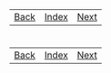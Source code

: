 <table width="100%">
    <tr>
        <td><a href="./010_View_JSTL.md">Back</a></td>
        <td><a href="../Index.md">Index</a></td>
        <td><a href="./012_Session.md">Next</a></td>
    </tr>
</table>

#

#

#

[]()
<table width="100%">
    <tr>
        <td><a href="./010_View_JSTL.md">Back</a></td>
        <td><a href="../Index.md">Index</a></td>
        <td><a href="./012_Session.md">Next</a></td>
    </tr>
</table>
